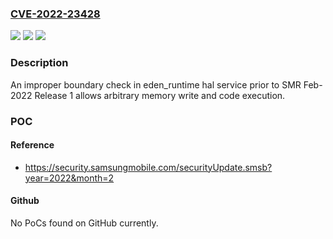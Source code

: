 ### [CVE-2022-23428](https://cve.mitre.org/cgi-bin/cvename.cgi?name=CVE-2022-23428)
![](https://img.shields.io/static/v1?label=Product&message=Samsung%20Mobile%20Devices%20with%20Exynos%20chipsets&color=blue)
![](https://img.shields.io/static/v1?label=Version&message=n%2Fa&color=blue)
![](https://img.shields.io/static/v1?label=Vulnerability&message=CWE-120%3ABuffer%20Copy%20without%20Checking%20Size%20of%20Input&color=brighgreen)

### Description

An improper boundary check in eden_runtime hal service prior to SMR Feb-2022 Release 1 allows arbitrary memory write and code execution.

### POC

#### Reference
- https://security.samsungmobile.com/securityUpdate.smsb?year=2022&month=2

#### Github
No PoCs found on GitHub currently.

